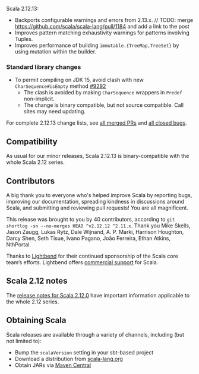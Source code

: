 Scala 2.12.13:

* Backports configurable warnings and errors from 2.13.x. // TODO: merge https://github.com/scala/scala-lang/pull/1184 and add a link to the post
* Improves pattern matching exhaustivity warnings for patterns involving Tuples.
* Improves performance of building `immutable.{TreeMap,TreeSet}` by using mutation within
  the builder.

### Standard library changes

* To permit compiling on JDK 15, avoid clash with new `CharSequence#isEmpty` method [#9292](https://github.com/scala/scala/pull/9292)
  * The clash is avoided by making `CharSequence` wrappers in `Predef` non-implicit.
  * The change is binary compatible, but not source compatible. Call sites may need updating.


For complete 2.12.13 change lists, see [all merged PRs](https://github.com/scala/scala/pulls?q=is%3Amerged%20milestone%3A2.12.13) and [all closed bugs](https://github.com/scala/bug/issues?utf8=%E2%9C%93&q=is%3Aclosed+milestone%3A2.12.13).

## Compatibility

As usual for our minor releases, Scala 2.12.13 is binary-compatible with the whole Scala 2.12 series.

## Contributors

A big thank you to everyone who's helped improve Scala by reporting bugs, improving our documentation, spreading kindness in discussions around Scala, and submitting and reviewing pull requests! You are all magnificent.

This release was brought to you by 40 contributors, according to `git shortlog -sn --no-merges HEAD ^v2.12.12 ^2.11.x`. Thank you Mike Skells, Jason Zaugg, Lukas Rytz, Dale Wijnand, A. P. Marki, Harrison Houghton, Darcy Shen, Seth Tisue, Ivano Pagano, João Ferreira, Ethan Atkins, NthPortal.


Thanks to [Lightbend](https://www.lightbend.com/scala) for their continued sponsorship of the Scala core team’s efforts. Lightbend offers [commercial support](https://www.lightbend.com/lightbend-platform-subscription) for Scala.

## Scala 2.12 notes

The [release notes for Scala 2.12.0](https://github.com/scala/scala/releases/v2.12.0) have important information applicable to the whole 2.12 series.

## Obtaining Scala

Scala releases are available through a variety of channels, including (but not limited to):

* Bump the `scalaVersion` setting in your sbt-based project
* Download a distribution from [scala-lang.org](http://scala-lang.org/download/2.12.13.html)
* Obtain JARs via [Maven Central](http://search.maven.org/#search%7Cga%7C1%7Cg%3A%22org.scala-lang%22%20AND%20v%3A%222.12.13%22)


